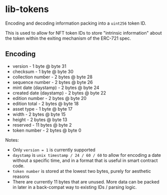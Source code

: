 # lib-tokens

Encoding and decoding information packing into a `uint256` token ID.

This is used to allow for NFT token IDs to store "intrinsic information" about the token within the exiting mechanism of the ERC-721 spec.

## Encoding

* version - 1 byte @ byte 31
* checksum - 1 byte @ byte 30
* collection number - 2 bytes @ byte 28
* sequence number - 2 bytes @ byte 26
* mint date (daystamp) - 2 bytes @ byte 24
* created date (daystamp) - 2 bytes @ byte 22
* edition number - 2 bytes @ byte 20
* edition total - 2 bytes @ byte 18
* asset type - 1 byte @ byte 17
* width - 2 bytes @ byte 15
* height - 2 bytes @ byte 13
* reserved - 11 bytes @ byte 2
* token number - 2 bytes @ byte 0

Notes:

* Only `version = 1` is currently supported
* `daystamp` is `unix timestamp / 24 / 60 / 60` to allow for encoding a date without a specific time, and in a format that is useful in smart contract code.
* `token number` is stored at the lowest two bytes, purely for aesthetic reasons
* There are currently 11 bytes that are unused. More data can be packed in later in a back-compat way to existing IDs / parsing logic.
